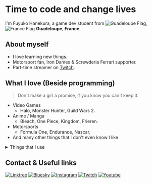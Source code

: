 # Time to code and change lives

I'm Fuyuko Hanekura, a game dev student from ![Guadeloupe Flag](https://flagcdn.com/w20/gp.png "Guadeloupe's flag as a French colony"),![France Flag](https://flagcdn.com/w20/fr.png) **Guadeloupe, France**.

## About myself

- I love learning new things.
- Motorsport fan, Iron Dames & Screwderia Ferrari supporter.
- Part-time streamer on [Twitch](https://www.twitch.tv/fuyukohanekura).

## What I love (Beside programming)

> Don't make a girl a promise, if you know you can't keep it.


 <!-- A lot of thing -->
- Video Games
  - Halo, Monster Hunter, Guild Wars 2.
- Anime / Manga
  - Bleach, One Piece, Kingdom, Frieren.
- Motorsports
  - Formula One, Endurance, Nascar.
- And many other things that I don't even know I like

<details>
  <summary>Things that I use</summary>

## Programming & Markup Languages
![C++](https://img.shields.io/badge/C%2B%2B-%2300599C?style=flat&logo=cplusplus&logoColor=white)
![C#](https://img.shields.io/badge/C%23-%23512BD4?logo=dotnet)
![HTML](https://img.shields.io/badge/HTML-%23E34F26?style=flat&logo=html5&logoColor=white)
![CSS](https://img.shields.io/badge/CSS-%23663399?style=flat&logo=css&logoColor=white)
![JavaScript](https://img.shields.io/badge/JavaScript-%23F7DF1E?style=flat&logo=javascript&logoColor=black)
![Markdown](https://img.shields.io/badge/Markdown-%23000000?style=flat&logo=markdown&logoColor=white)
![PHP](https://img.shields.io/badge/PHP-%23777BB4?style=flat&logo=php&logoColor=white)
![SQL](https://img.shields.io/badge/SQL-white?style=flat&logo=data%3Aimage%2Fsvg%2Bxml%3Bbase64%2CPHN2ZyB4bWxucz0iaHR0cDovL3d3dy53My5vcmcvMjAwMC9zdmciIHdpZHRoPSIyNCIgaGVpZ2h0PSIyNCIgdmlld0JveD0iMCAwIDI0IDI0IiBmaWxsPSJub25lIiBzdHJva2U9ImN1cnJlbnRDb2xvciIgc3Ryb2tlLXdpZHRoPSIyIiBzdHJva2UtbGluZWNhcD0icm91bmQiIHN0cm9rZS1saW5lam9pbj0icm91bmQiIGNsYXNzPSJsdWNpZGUgbHVjaWRlLWRhdGFiYXNlLWljb24gbHVjaWRlLWRhdGFiYXNlIj48ZWxsaXBzZSBjeD0iMTIiIGN5PSI1IiByeD0iOSIgcnk9IjMiLz48cGF0aCBkPSJNMyA1VjE5QTkgMyAwIDAgMCAyMSAxOVY1Ii8%2BPHBhdGggZD0iTTMgMTJBOSAzIDAgMCAwIDIxIDEyIi8%2BPC9zdmc%2B)

## Frameworks & Libraries
![Arduino](https://img.shields.io/badge/Arduino-%2300878F?style=flat&logo=arduino&logoColor=white)
![Bootstrap](https://img.shields.io/badge/Bootstrap-%237952B3?style=flat&logo=bootstrap&logoColor=white)
![Raspberry Pi](https://img.shields.io/badge/Raspberry%20Pi-%23A22846?style=flat&logo=raspberrypi&logoColor=white)

## Databases & Cloud Hosting
![Github Pages](https://img.shields.io/badge/Github%20Pages-%23222222?style=flat&logo=githubpages&logoColor=white)
![MySQL](https://img.shields.io/badge/MySQL-%234479A1?style=flat&logo=mysql&logoColor=white)
![MariaDB](https://img.shields.io/badge/MariaDB-%23003545?style=flat&logo=mariadb&logoColor=white)
![Notion](https://img.shields.io/badge/Notion-black?style=flat&logo=notion&logoColor=white)

## Software & Tools
![Affinity Suite](https://img.shields.io/badge/Affinity%20Suite-%23222324?style=flat&logo=affinity&logoColor=white)
![Discord](https://img.shields.io/badge/Discord-%235865F2?style=flat&logo=discord&logoColor=white)
![Vivaldi](https://img.shields.io/badge/Vivaldi-%23EF3939?style=flat&logo=vivaldi&logoColor=white)
![Git](https://img.shields.io/badge/Git-%23F05032?style=flat&logo=git&logoColor=white)
![Git Fork](https://img.shields.io/badge/Git%20Fork-%2340AEF0?style=flat&logoColor=white)
![Linux](https://img.shields.io/badge/Linux-%23FCC624?style=flat&logo=linux&logoColor=black)
![Obsidian](https://img.shields.io/badge/Obsidian-%237C3AED?style=flat&logo=obsidian&logoColor=white)
![OBS Studio](https://img.shields.io/badge/OBS-%23302E31?style=flat&logo=obsstudio&logoColor=white)
![Rider](https://img.shields.io/badge/Rider-black?style=flat&logo=rider&logoColor=white)
![VS Code](https://img.shields.io/badge/Visual%20Studio%20Code-%230078d7?style=flat&logoColor=white)
![VS Community](https://img.shields.io/badge/Visual%20Studio%20Community-%23AE7FE2?style=flat&logoColor=white)

</details>

## Contact & Useful links
<a href="https://linktr.ee/fuyukohanekura">![Linktree](https://img.shields.io/badge/Linktree-%2343E55E?style=social&logo=linktree&link=https%3A%2F%2Flinktr.ee%2Ffuyukohanekura)</a>
<a href="https://bsky.app/profile/fuyukohanekura.bsky.social">![Bluesky](https://img.shields.io/badge/Bluesky-%230285FF?style=social&logo=bluesky&link=https%3A%2F%2Fbsky.app%2Fprofile%2Ffuyukohanekura.bsky.social)</a>
<a href="https://www.instagram.com/fuyukohanekura/">![Instagram](https://img.shields.io/badge/Instagram-%23FF0069?style=social&logo=instagram&link=https%3A%2F%2Fwww.instagram.com%2Ffuyukohanekura%2F)</a>
<a href="https://www.twitch.tv/fuyukohanekura">![Twitch](https://img.shields.io/badge/Twitch-%239146FF?style=social&logo=twitch&link=https%3A%2F%2Fwww.twitch.tv%2Ffuyukohanekura)</a>
<a href="https://www.youtube.com/@FuyukoHanekura">![Youtube](https://img.shields.io/badge/Youtube-%23FF0000?style=social&logo=youtube&link=https%3A%2F%2Fwww.youtube.com%2F%40FuyukoHanekura)</a>




<!--
**FuyukoHanekura/FuyukoHanekura** is a ✨ _special_ ✨ repository because its `README.md` (this file) appears on your GitHub profile.

Here are some ideas to get you started:

- 🔭 I’m currently working on ...
- 🌱 I’m currently learning ...
- 👯 I’m looking to collaborate on ...
- 🤔 I’m looking for help with ...
- 💬 Ask me about ...
- 📫 How to reach me: ...
- 😄 Pronouns: ...
- ⚡ Fun fact: ...
-->
